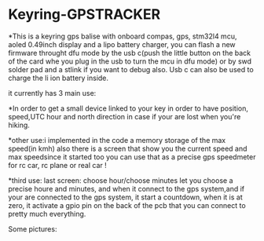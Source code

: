 # Keyring-GPSTRACKER

*This is a keyring gps balise with onboard compas, gps, stm32l4 mcu, aoled 0.49inch display and a lipo battery charger,
you can flash a new firmware throught dfu mode by the usb c(push the little button on the back of the card whe you plug in the usb to turn the mcu in dfu mode) or by swd solder pad and a stlink if you want to debug also.
Usb c can also be used to charge the li ion battery inside.

it currently has 3 main use: 

*In order to get a small device linked to your key in order to have position, speed,UTC hour and north direction in case if your are lost when you're hiking.

*other use:i implemented in the code a memory storage of the max speed(in kmh) also there is a screen that show you the current speed and max speedsince it started too you can use that as a precise gps speedmeter for rc car, rc plane or real car !

*third use: last screen: choose hour/choose minutes let you choose a precise houre and minutes, and when it connect to the gps system,and if your are connected to the gps system, it start a countdown, when it is at zero, it activate a gpio pin on the back of the pcb that you can connect to pretty much everything.

Some pictures:

